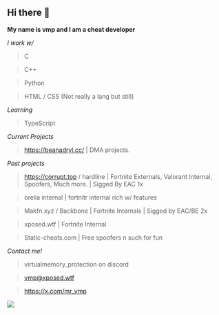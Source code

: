 ## Hi there 👋

**My name is vmp and I am a cheat developer**

*I work w/*

> C

> C++

> Python

> HTML / CSS (Not really a lang but still)

*Learning*
> TypeScript

*Current Projects*
> https://beanadryl.cc/ | DMA projects.

*Past projects*

> https://corrupt.top / hardline | Fortnite Externals, Valorant Internal, Spoofers, Much more. | Sigged By EAC 1x

> orelia internal | fortnitr internal rich w/ features

> Makfn.xyz / Backbone | Fortnite Internals | Sigged by EAC/BE 2x

> xposed.wtf | Fortnite Internal

> Static-cheats.com | Free spoofers n such for fun

*Contact me!*
> virtualmemory_protection on discord

> vmp@xposed.wtf

> https://x.com/mr_vmp

<img src="https://counter.lunoxia.net/get/@vmpprotect?theme=asoul"></img>
